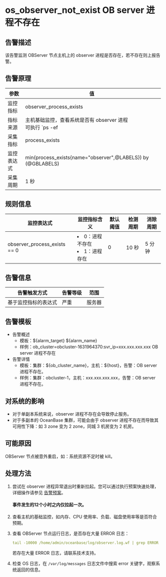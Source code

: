 # os_observer_not_exist OB server 进程不存在

## 告警描述

该告警监测 OBServer 节点主机上的 observer 进程是否存在，若不存在则上报告警。

## 告警原理

| 参数 | 值 |
| --- | --- |
| 监控指标 | observer_process_exists |
| 指标来源 | 主机基础监控，查看系统是否有 observer 进程</br>可执行 `ps -ef|grep -w observer|grep -v grep|wc -l` 返回 observer 进程数量。 |
| 采集指标 | process_exists |
| 监控表达式 | min(process_exists{name="observer",@LABELS}) by (@GBLABELS) |
| 采集周期 | 1 秒 |

## 规则信息

| 监控表达式 | 监控指标含义 | 默认阈值 | 检测周期 | 消除周期 |
| --- | --- | --- | --- | --- |
| observer_process_exists == 0 | <li>0：进程不存在</li><li>1：进程存在</li> | 0 | 10 秒 | 5 分钟 |

## 告警信息

| 告警触发方式 | 告警等级 | 范围 |
| --- | --- | --- |
| 基于监控指标的表达式 | 严重 | 服务器 |

## 告警模板

* 告警概述
  * 模板：\${alarm_target} ${alarm_name}
  * 样例：ob_cluster=obcluster-1631964370:svr_ip=xxx.xxx.xxx.xxx OB server 进程不存在
* 告警详情
  * 模板：集群：\${ob_cluster_name}，主机：${host}，告警：OB server 进程不存在。
  * 样例：集群：obcluster-1，主机：xxx.xxx.xxx.xxx，告警：OB server 进程不存在。

## 对系统的影响

* 对于单副本系统来说，observer 进程不存在会导致停止服务。
* 对于多副本的 OceanBase 集群，可能会由于 observer 进程不存在而导致其可用性下降：如 3 zone 变为 2 zone，同城 3 机房变为 2 机房。

## 可能原因

OBServer 节点被意外重启，如：系统资源不足时被 kill。

## 处理方法

1. 尝试在 observer 进程异常退出时重新拉起。您可以通过执行预案快速处理，详细操作请参见 [告警预案](../500.appendix/400.execute-the-plan.md)。

   <main id="notice" type='explain'>
     <h4>事件发生的12个小时之内仅拉起一次。</h4>
     <p></p>
   </main>

2. 查看主机的基础监控，如内存、CPU 使用率、负载、磁盘使用率等是否符合预期。

3. 查看 OBServer 节点运行日志，是否存在大量 ERROR 日志：

    ```yaml
    tail -10000 /home/admin/oceanbase/log/observer.log.wf | grep ERROR | wc -l
    ```

    若存在大量 ERROR 日志，请联系技术支持。

4. 检查 OS 日志，在 `/var/log/messages` 日志文件中搜索 error 关键字，观察系统返回的信息。